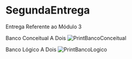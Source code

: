 # SegundaEntrega
Entrega Referente ao Módulo 3

Banco Conceitual A Dois
![PrintBancoConceitual](https://github.com/PedroGoya24/SegundaEntrega/assets/86317752/98547dee-2893-48a3-a07d-e5b0192e34a7)

Banco Lógico A Dois
![PrintBancoLogico](https://github.com/PedroGoya24/SegundaEntrega/assets/86317752/4b1bb7a9-9f41-446d-ac26-c74c3dc4c5fa)
